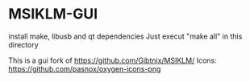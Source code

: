 # MSIKLM-GUI
install make, libusb and qt dependencies
Just execut "make all" in this directory


This is a gui fork of https://github.com/Gibtnix/MSIKLM/
Icons: https://github.com/pasnox/oxygen-icons-png


